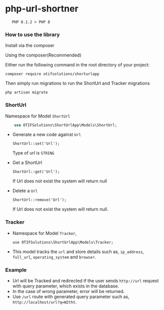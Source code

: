# php-url-shortner

`   PHP 8.1.2 > PHP 8`

### How to use the library

Install via the composer

Using the composer(Recommended)

Either run the following command in the root directory of your project:

`composer require otifsolutions/shorturlapp`

Then simply run migrations to run the ShortUrl and Tracker migrations

`php artisan migrate`


### ShortUrl

Namespace for Model `ShortUrl`

```php
    use OTIFSolutions\ShortUrlApp\Models\ShortUrl;
```

- Generate a new code against `Url`

  `ShortUrl::set('Url');`

  Type of url is `STRING`

- Get a ShortUrl

  `ShortUrl::get('Url');`

  If Url does not exist the system will return null

- Delete a `Url`

  `ShortUrl::remove('Url');`

  If Url does not exist the system will return null.

### Tracker

- Namespace for Model `Tracker`,

  `use OTIFSolutions\ShortUrlApp\Models\Tracker;`

- This model tracks the `url` and store details such as, `ip_address`, `full_url`, `operating_system` and  `browser`.

### Example

- Url will be Tracked and redirected if the user sends `http://url` request with query parameter, which exists in the database.
- In the case of wrong parameter, error will be returned.
- Use `/url` route with generated query parameter such as, `http://localhost/url?q=W2tht`.
